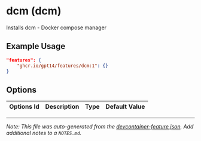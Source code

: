 
# dcm (dcm)

Installs dcm - Docker compose manager

## Example Usage

```json
"features": {
    "ghcr.io/gpt14/features/dcm:1": {}
}
```

## Options

| Options Id | Description | Type | Default Value |
|-----|-----|-----|-----|




---

_Note: This file was auto-generated from the [devcontainer-feature.json](https://github.com/gpt14/features/blob/main/src/dcm/devcontainer-feature.json).  Add additional notes to a `NOTES.md`._
